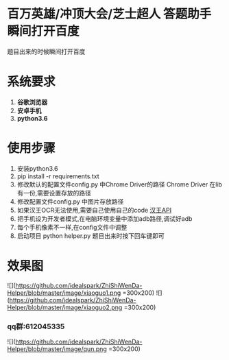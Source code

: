 # 百万英雄/冲顶大会/芝士超人 答题助手 瞬间打开百度
 题目出来的时候瞬间打开百度

# 系统要求
1. **谷歌浏览器**
2. **安卓手机**
3. **python3.6**

# 使用步骤
1. 安装python3.6
2. pip install -r requirements.txt
3. 修改默认的配置文件config.py 中Chrome Driver的路径
 Chrome Driver 在lib有一份,需要设置存放的路径
4. 修改配置文件config.py 中图片存放路径
5. 如果汉王OCR无法使用,需要自己使用自己的code [汉王API](https://market.aliyun.com/products/57124001/cmapi011523.html?spm=5176.730005.0.0.B1mZNd#sku=yuncode552300000)
6. 把手机设为开发者模式,在电脑环境变量中添加adb路径,调试好adb
7. 每个手机像素不一样,在config文件中调整
7. 启动项目 python helper.py 题目出来时按下回车键即可   

# 效果图
![](https://github.com/idealspark/ZhiShiWenDa-Helper/blob/master/image/xiaoguo1.png =300x200)
![](https://github.com/idealspark/ZhiShiWenDa-Helper/blob/master/image/xiaoguo2.png =300x200)

### qq群:612045335
![](https://github.com/idealspark/ZhiShiWenDa-Helper/blob/master/image/qun.png =300x200)
